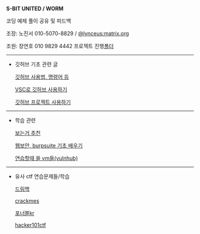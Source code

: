 **S-BIT UNITED / WORM**

코딩 예제 풀이 공유 및 피드백

조장: 노진서 010-5070-8829 / [@lynceus:matrix.org](https://matrix.to/#/@lynceus:matrix.org)

조원: 장연호 010 9829 4442
프로젝트 진행[폴더](/projects/)

___

+ 깃허브 기초 관련 글

     [깃허브 사용법, 명령어 등](https://devyihyun.tistory.com/30)

     [VSC로 깃허브 사용하기](https://ossam5.tistory.com/169)

     [깃허브 프로젝트 사용하기](https://musma.github.io/2023/08/03/github-projects.html#github-projects-%EB%B7%B0-%EC%B6%94%EA%B0%80)

___

+ 학습 관련

    [보는거 추천](https://youtu.be/Xi_OdRBg1mU?si=1D2ZJOlVsk2YBcZo)

    [웹보안, burpsuite 기초 배우기](https://portswigger.net/web-security/dashboard)

    [연습할때 쓸 vm들(vulnhub)](https://www.vulnhub.com/)

___

+ 유사 ctf 연습문제들/학습
  
  [드림핵](https://dreamhack.io)
  
  [crackmes](https://crackmes.one)
  
  [포너블kr](https://pwnable.kr)

  [hacker101ctf](https://ctf.hacker101.com/ctf)
